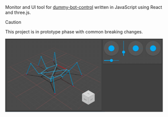Monitor and UI tool for [dummy-bot-control](https://github.com/gergely-ferenczy/dummy-bot-control) written in JavaScript using React and three.js.

> [!CAUTION]
> This project is in prototype phase with common breaking changes.

![Demo Image](docs/demo.png)
